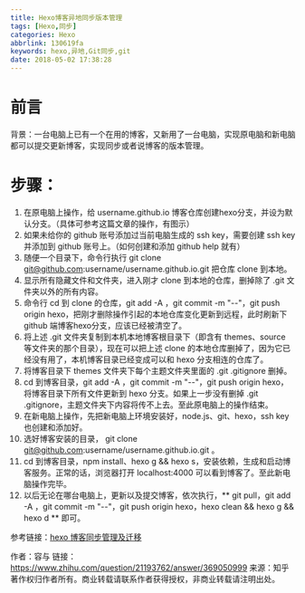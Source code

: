 ```yaml
---
title: Hexo博客异地同步版本管理
tags: [Hexo,同步]
categories: Hexo
abbrlink: 130619fa
keywords: hexo,异地,Git同步,git
date: 2018-05-02 17:38:28
---
```

# 前言
背景：一台电脑上已有一个在用的博客，又新用了一台电脑，实现原电脑和新电脑都可以提交更新博客，实现同步或者说博客的版本管理。
<!-- more -->

# 步骤：
1. 在原电脑上操作，给 username.github.io 博客仓库创建hexo分支，并设为默认分支。（具体可参考这篇文章的操作，有图示）
2. 如果未给你的 github 账号添加过当前电脑生成的 ssh key，需要创建 ssh key 并添加到 github 账号上。（如何创建和添加 github help 就有）
3. 随便一个目录下，命令行执行 git clone git@github.com:username/username.github.io.git 把仓库 clone 到本地。
4. 显示所有隐藏文件和文件夹，进入刚才 clone 到本地的仓库，删掉除了 .git 文件夹以外的所有内容。
5. 命令行 cd 到 clone 的仓库，git add -A ，git commit -m "--"，git push origin hexo，把刚才删除操作引起的本地仓库变化更新到远程，此时刷新下 github 端博客hexo分支，应该已经被清空了。
6. 将上述 .git 文件夹复制到本机本地博客根目录下（即含有 themes、source 等文件夹的那个目录），现在可以把上述 clone 的本地仓库删掉了，因为它已经没有用了，本机博客目录已经变成可以和 hexo 分支相连的仓库了。
7. 将博客目录下 themes 文件夹下每个主题文件夹里面的 .git .gitignore 删掉。 
8. cd 到博客目录，git add -A ，git commit -m "--"，git push origin hexo，将博客目录下所有文件更新到 hexo 分支。如果上一步没有删掉 .git .gitignore，主题文件夹下内容将传不上去。至此原电脑上的操作结束。
9. 在新电脑上操作，先把新电脑上环境安装好，node.js、git、hexo，ssh key 也创建和添加好。
10. 选好博客安装的目录， git clone git@github.com:username/username.github.io.git 。
11. cd 到博客目录，npm install、hexo g && hexo s，安装依赖，生成和启动博客服务。正常的话，浏览器打开 localhost:4000 可以看到博客了。至此新电脑操作完毕。
12. 以后无论在哪台电脑上，更新以及提交博客，依次执行，** git pull，git add -A ，git commit -m "--"，git push origin hexo，hexo clean && hexo g && hexo d ** 即可。

参考链接：[hexo 博客同步管理及迁移][1]

[1]: https://link.zhihu.com/?target=https%3A//www.jianshu.com/p/fceaf373d797


作者：容与
链接：https://www.zhihu.com/question/21193762/answer/369050999
来源：知乎
著作权归作者所有。商业转载请联系作者获得授权，非商业转载请注明出处。